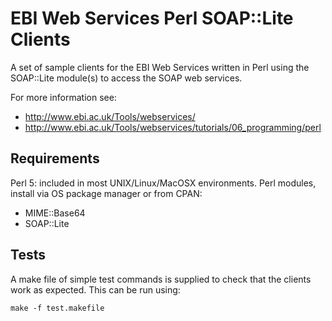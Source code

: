 # EBI Web Services Perl SOAP::Lite Clients

A set of sample clients for the EBI Web Services written in Perl using the
SOAP::Lite module(s) to access the SOAP web services.

For more information see:

* http://www.ebi.ac.uk/Tools/webservices/
* http://www.ebi.ac.uk/Tools/webservices/tutorials/06_programming/perl

## Requirements

Perl 5: included in most UNIX/Linux/MacOSX environments. Perl modules, install via OS package manager or from CPAN:

* MIME::Base64
* SOAP::Lite

## Tests

A make file of simple test commands is supplied to check that the clients work
as expected. This can be run using:

```
make -f test.makefile
```
